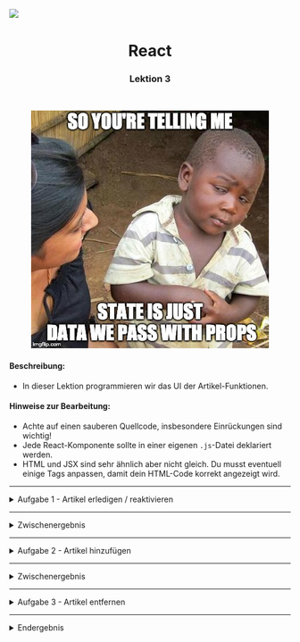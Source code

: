 
![](https://us-central1-progress-markdown.cloudfunctions.net/progress/60)
<h1 align="center">React</h1>
<h3 align="center">Lektion 3</h3>
<br>

<p align="center">
  <img src="img/state-meme.jpeg" />
</p>

#### Beschreibung:

- In dieser Lektion programmieren wir das UI der Artikel-Funktionen.

#### Hinweise zur Bearbeitung:

- Achte auf einen sauberen Quellcode, insbesondere Einrückungen sind wichtig!
- Jede React-Komponente sollte in einer eigenen `.js`-Datei deklariert werden.
- HTML und JSX sind sehr ähnlich aber nicht gleich. Du musst eventuell einige Tags anpassen, damit dein HTML-Code korrekt angezeigt wird.
  
---


<details>
<summary>Aufgabe 1 - Artikel erledigen / reaktivieren</summary>

1. Öffne die Datei [App.js](../src/App.js) und vervollständige die `setAktiveGruppe(gruppe)`-Methode. Programmiere folgenden Code darin:
   1. Setze im `App`-Objekt die `aktiveGruppe`  auf den übergebenen `gruppe`-Parameter.
   2. Gib mit `App.informieren` folgende Meldung aus:  `[App] Gruppe \"" + gruppe.name + "\" ist nun aktiv`
   3. Setze mit `this.setState()` die `aktiveGruppe` auf `App.aktiveGruppe`.
2. Weiter unten wird diese Methode über den `aktiveGruppeHandler` an den `<GruppenTag/>` übergeben. Weiterhin steuert das Gruppen-prop `aktiv`  das Highlighten (Hervorheben) der aktiven Gruppe. 
3. In [GruppenTag.js](../src/components/GruppenTag.js) wird der `aktiveGruppeHandler` im `<dt>`-Tag beim `onClick` aufgerufen. Außerdem wird seine CSS-Klasse über den `aktiv`-prop gesteuert.
4. Starte die App mit folgendem Befehl: `npm start`
5. Zeige die Seite im Browser an, indem Du diese URL aufrufst:  
[http://localhost:3000](http://localhost:3000)

**Ergebnis:** du solltest nun die Artikel in der Einkaufsliste durch anklicken von "Einkaufen" zu "Erledigt" verschieben
können und andersrum.
</details>

---
<details>
<summary>Zwischenergebnis</summary>

Das Ergebnis sollte im Browser ungefähr so aussehen:  
>![Aufgabe 1](img/lektion3-1.png)
</details>

---

<details>
<summary>Aufgabe 2 - Artikel hinzufügen</summary>

1. Öffne die Datei [App.js](../src/App.js) und vervollständige die`artikelHinzufuegen()`-Methode. Programmiere folgenden Code darin:
2. Deklariere eine Variable namens `eingabe` und weise ihr das Ergebnis von `document.getElementById("artikelEingabe")` zu.
3. In `eingabe.value` steht, was der User eingegeben hat. Wenn die User-Eingabe mehrere Buchstaben enthält (also die `length` größer als 0 ist), dann:
   1. Füge mittels `Modell.aktiveGruppe.artikelHinzufuegen()` einen Artikel hinzu. Der Name des neuen Artikels ergibt sich aus `eingabe.value`.
   2. Aktualisiere den State, um den neuen Artikel sichtbar zu machen.
4. Lösche in jedem Fall die User-Eingabe wieder.
5. Setze mit `eingabe.focus()` den Cursor wieder ins Eingabefeld, damit der User direkt weitere Artikel eingeben kann.

**Ergebnis:** du solltest nun einen Artikel in das Eingabefeld eingeben und per Klick auf den Plus-Button der aktiven Gruppe
hinzufügen können. Danach sollte sich das Eingabefeld leeren.
</details>


---

<details>
<summary>Zwischenergebnis</summary>

Das Ergebnis sollte im Browser ungefähr so aussehen:  
>![Aufgabe 2](img/lektion3-2.png)
</details>

---
<details>
<summary>Aufgabe 3 - Artikel entfernen</summary>

1. Öffne die Datei [GruppenTag.js](../src/components/GruppenTag.js) und vervollständige die`artikelEntfernen()`-Methode. Programmiere folgenden Code darin:
2. Die aktuelle Gruppe wird mittels 'gruppe-prop' übergeben. Du kannst über `this.props.gruppe` auf alle ihre Methoden zugreifen, u.a. `artikelEntfernen()`. Rufe deshalb `this.props.gruppe.artikelEntfernen()` auf und übergib den `name`-Parameter.
3. Nach dem Löschen des Artikels soll diese Gruppe aktiviert werden, damit der User weitere Artikel darin eingeben kann. Aktiviere sie, indem Du den `aktiveGruppeHandler`, aufrufst, der als `prop` übergeben wurde. Verwende dabei die aktuelle Gruppe als Argument.

**Ergebnis:** per Klick auf das Mülleimer-Icon sollte nun der entsprechende Artikel gelöscht werden und seine Gruppe aktiviert werden.
</details>

---

<details>
<summary>Endergebnis</summary>

Das Endergebnis sollte im Browser ungefähr so aussehen:
>![Endergebnis](img/lektion3.png)
</details>




